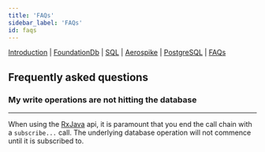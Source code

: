 ```yaml
---
title: 'FAQs'
sidebar_label: 'FAQs'
id: faqs
---
```


[Introduction](/database/database-technology/overview/) |
[FoundationDb](/database/database-technology/foundationdb/) | [SQL](/database/database-technology/sql/) | [Aerospike](/database/database-technology/aerospike/) |  [PostgreSQL](/database/database-technology/postgresql/) | [FAQs](/database/database-technology/faqs/) 

## Frequently asked questions


### My write operations are not hitting the database[​](database/database-technology/faqs/#my-write-operations-are-not-hitting-the-databasedirect-link-to-heading)
-----------------------------------------------------------------------------------------------------------------------------------------------------------------------------------------------------------------

When using the [RxJava](/database/types-of-api/rxjava/) api, it is paramount that you end the call chain with a `subscribe...` call. The underlying database operation will not commence until it is subscribed to.